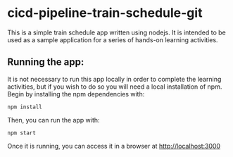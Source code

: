 # cicd-pipeline-train-schedule-git

This is a simple train schedule app written using nodejs. It is intended to be used as a sample application for a series of hands-on learning activities.

## Running the app:

It is not necessary to run this app locally in order to complete the learning activities, but if you wish to do so you will need a local installation of npm. Begin by installing the npm dependencies with:

    npm install

Then, you can run the app with:

    npm start

Once it is running, you can access it in a browser at [http://localhost:3000](http://localhost:3000)